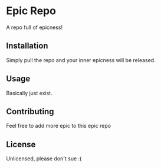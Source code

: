 # Epic Repo

A repo full of epicness!

## Installation

Simply pull the repo and your inner epicness will be released.

## Usage

Basically just exist.

## Contributing
Feel free  to add more epic to this epic repo

## License
Unlicensed, please don't sue :(
